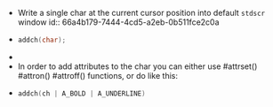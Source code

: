 - Write a single char at the current cursor position into default `stdscr` window
  id:: 66a4b179-7444-4cd5-a2eb-0b511fce2c0a
- ```C
  addch(char);
  ```
-
- In order to add attributes to the char you can either use #attrset() #attron() #attroff() functions, or do like this:
- ```C
  addch(ch | A_BOLD | A_UNDERLINE)
  ```